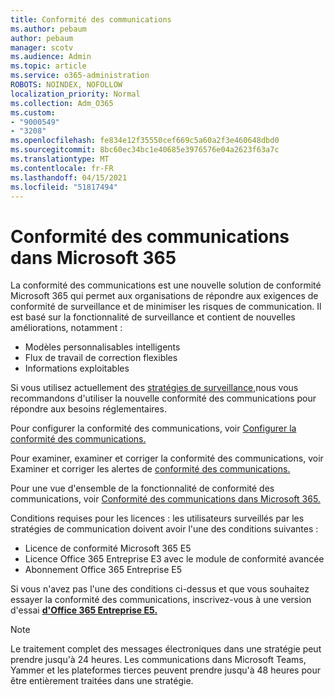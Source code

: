 ```yaml
---
title: Conformité des communications
ms.author: pebaum
author: pebaum
manager: scotv
ms.audience: Admin
ms.topic: article
ms.service: o365-administration
ROBOTS: NOINDEX, NOFOLLOW
localization_priority: Normal
ms.collection: Adm_O365
ms.custom:
- "9000549"
- "3208"
ms.openlocfilehash: fe834e12f35550cef669c5a60a2f3e460648dbd0
ms.sourcegitcommit: 8bc60ec34bc1e40685e3976576e04a2623f63a7c
ms.translationtype: MT
ms.contentlocale: fr-FR
ms.lasthandoff: 04/15/2021
ms.locfileid: "51817494"
---
```

# <a name="communication-compliance-in-microsoft-365"></a>Conformité des communications dans Microsoft 365

La conformité des communications est une nouvelle solution de conformité Microsoft 365 qui permet aux organisations de répondre aux exigences de conformité de surveillance et de minimiser les risques de communication. Il est basé sur la fonctionnalité de surveillance et contient de nouvelles améliorations, notamment :

- Modèles personnalisables intelligents
- Flux de travail de correction flexibles
- Informations exploitables

Si vous utilisez actuellement des [stratégies de surveillance,](https://docs.microsoft.com/microsoft-365/compliance/supervision-policies)nous vous recommandons d'utiliser la nouvelle conformité des communications pour répondre aux besoins réglementaires.

Pour configurer la conformité des communications, voir [Configurer la conformité des communications.](https://docs.microsoft.com/microsoft-365/compliance/communication-compliance-configure)

Pour examiner, examiner et corriger la conformité des communications, voir Examiner et corriger les alertes de [conformité des communications.](https://docs.microsoft.com/microsoft-365/compliance/communication-compliance-investigate-remediate)

Pour une vue d'ensemble de la fonctionnalité de conformité des communications, voir [Conformité des communications dans Microsoft 365.](https://docs.microsoft.com/microsoft-365/compliance/communication-compliance)

Conditions requises pour les licences : les utilisateurs surveillés par les stratégies de communication doivent avoir l'une des conditions suivantes :

- Licence de conformité Microsoft 365 E5
- Licence Office 365 Entreprise E3 avec le module de conformité avancée
- Abonnement Office 365 Entreprise E5

Si vous n'avez pas l'une des conditions ci-dessus et que vous souhaitez essayer la conformité des communications, inscrivez-vous à une version d'essai **[d'Office 365 Entreprise E5.](https://go.microsoft.com/fwlink/p/?LinkID=698279)**

> [!NOTE]
> Le traitement complet des messages électroniques dans une stratégie peut prendre jusqu'à 24 heures. Les communications dans Microsoft Teams, Yammer et les plateformes tierces peuvent prendre jusqu'à 48 heures pour être entièrement traitées dans une stratégie.
